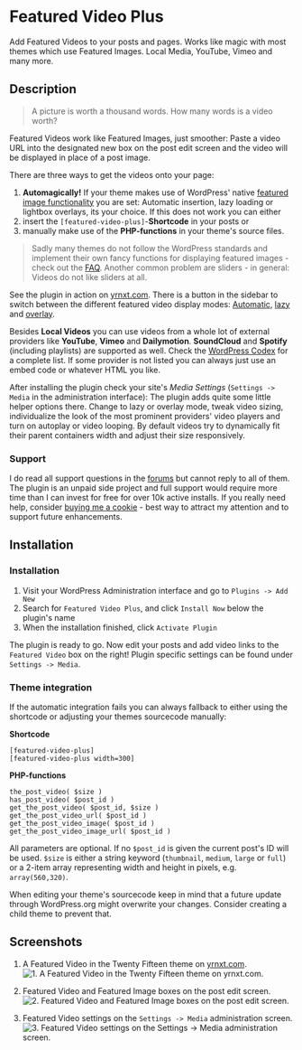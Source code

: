 # Featured Video Plus #

Add Featured Videos to your posts and pages. Works like magic with most themes which use Featured Images. Local Media, YouTube, Vimeo and many more.



## Description ##
> A picture is worth a thousand words. How many words is a video worth?

Featured Videos work like Featured Images, just smoother: Paste a video URL into the designated new box on the post edit screen and the video will be displayed in place of a post image.

There are three ways to get the videos onto your page:

1. **Automagically!** If your theme makes use of WordPress' native [featured image functionality](http://codex.wordpress.org/Post_Thumbnails) you are set: Automatic insertion, lazy loading or lightbox overlays, its your choice. If this does not work you can either
2. insert the `[featured-video-plus]`-__Shortcode__ in your posts or
3. manually make use of the __PHP-functions__ in your theme's source files.

> Sadly many themes do not follow the WordPress standards and implement their own fancy functions for displaying featured images - check out the [FAQ](https://wordpress.org/plugins/featured-video-plus/faq/). Another common problem are sliders - in general: Videos do not like sliders at all.

See the plugin in action on [yrnxt.com](http://yrnxt.com/wordpress/featured-video-plus/). There is a button in the sidebar to switch between the different featured video display modes: [Automatic](http://yrnxt.com/wordpress/featured-video-plus/?setfvpmode=replace), [lazy](http://yrnxt.com/wordpress/featured-video-plus/?setfvpmode=dynamic) and [overlay](http://yrnxt.com/wordpress/featured-video-plus/?setfvpmode=overlay).

Besides **Local Videos** you can use videos from a whole lot of external providers like **YouTube**, **Vimeo** and **Dailymotion**. **SoundCloud** and **Spotify** (including playlists) are supported as well. Check the [WordPress Codex](http://codex.wordpress.org/Embeds#Okay.2C_So_What_Sites_Can_I_Embed_From.3F) for a complete list. If some provider is not listed you can always just use an embed code or whatever HTML you like.

After installing the plugin check your site's *Media Settings* (`Settings -> Media` in the administration interface): The plugin adds quite some little helper options there. Change to lazy or overlay mode, tweak video sizing, individualize the look of the most prominent providers' video players and turn on autoplay or video looping. By default videos try to dynamically fit their parent containers width and adjust their size responsively.

### Support ###
I do read all support questions in the [forums](https://wordpress.org/support/plugin/featured-video-plus) but cannot reply to all of them. The plugin is an unpaid side project and full support would require more time than I can invest for free for over 10k active installs. If you really need help, consider [buying me a cookie](https://www.paypal.com/cgi-bin/webscr?cmd=_s-xclick&hosted_button_id=AD8UKMQW2DMM6) - best way to attract my attention and to support future enhancements.



## Installation ##

### Installation ###

1. Visit your WordPress Administration interface and go to `Plugins -> Add New`
2. Search for `Featured Video Plus`, and click `Install Now` below the plugin's name
3. When the installation finished, click `Activate Plugin`

The plugin is ready to go. Now edit your posts and add video links to the `Featured Video` box on the right! Plugin specific settings can be found under `Settings -> Media`.

### Theme integration ###

If the automatic integration fails you can always fallback to either using the shortcode or adjusting your themes sourcecode manually:

**Shortcode**

	[featured-video-plus]
	[featured-video-plus width=300]

**PHP-functions**

	the_post_video( $size )
	has_post_video( $post_id )
	get_the_post_video( $post_id, $size )
	get_the_post_video_url( $post_id )
	get_the_post_video_image( $post_id )
	get_the_post_video_image_url( $post_id )

All parameters are optional. If no `$post_id` is given the current post's ID will be used. `$size` is either a string keyword (`thumbnail`, `medium`, `large` or `full`) or a 2-item array representing width and height in pixels, e.g. `array(560,320)`.

When editing your theme's sourcecode keep in mind that a future update through WordPress.org might overwrite your changes. Consider creating a child theme to prevent that.



## Screenshots ##

1. A Featured Video in the Twenty Fifteen theme on [yrnxt.com](http://yrnxt.com/wordpress/featured-video-plus).
![1. A Featured Video in the Twenty Fifteen theme on [yrnxt.com](http://yrnxt.com/wordpress/featured-video-plus).](https://ps.w.org/featured-video-plus/assets/screenshot-1.jpg)

2. Featured Video and Featured Image boxes on the post edit screen.
![2. Featured Video and Featured Image boxes on the post edit screen.](https://ps.w.org/featured-video-plus/assets/screenshot-2.jpg)

3. Featured Video settings on the `Settings -> Media` administration screen.
![3. Featured Video settings on the `Settings -> Media` administration screen.](https://ps.w.org/featured-video-plus/assets/screenshot-3.jpg)




